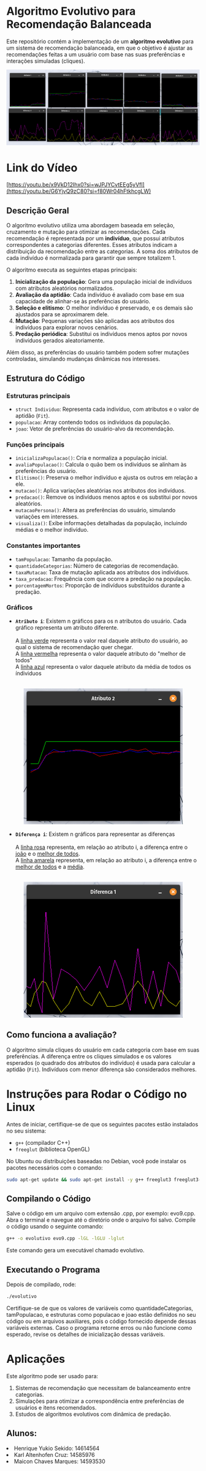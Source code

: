 # Algoritmo Evolutivo para Recomendação Balanceada

Este repositório contém a implementação de um **algoritmo evolutivo** para um sistema de recomendação balanceada, em que o objetivo é ajustar as recomendações feitas a um usuário com base nas suas preferências e interações simuladas (cliques).

![Descrição da Imagem](https://github.com/MaiconChavesMarques/Algoritmo-Evolutivo-para-Otimizacao-de-Recomendacao/blob/main/Imagens/Captura%20de%20tela%20de%202024-12-11%2016-48-30.png)

# Link do Vídeo

[https://youtu.be/x9VkD12Ihx0?si=wJPJYCvtEEg5yVfl](https://youtu.be/G6YjvQ9zC80?si=f80Wr04hFtkhcgLW)

## Descrição Geral

O algoritmo evolutivo utiliza uma abordagem baseada em seleção, cruzamento e mutação para otimizar as recomendações. Cada recomendação é representada por um **indivíduo**, que possui atributos correspondentes a categorias diferentes. Esses atributos indicam a distribuição da recomendação entre as categorias. A soma dos atributos de cada indivíduo é normalizada para garantir que sempre totalizem 1.

O algoritmo executa as seguintes etapas principais:

1. **Inicialização da população**: Gera uma população inicial de indivíduos com atributos aleatórios normalizados.
2. **Avaliação da aptidão**: Cada indivíduo é avaliado com base em sua capacidade de alinhar-se às preferências do usuário.
3. **Seleção e elitismo**: O melhor indivíduo é preservado, e os demais são ajustados para se aproximarem dele.
4. **Mutação**: Pequenas variações são aplicadas aos atributos dos indivíduos para explorar novos cenários.
5. **Predação periódica**: Substitui os indivíduos menos aptos por novos indivíduos gerados aleatoriamente.

Além disso, as preferências do usuário também podem sofrer mutações controladas, simulando mudanças dinâmicas nos interesses.

## Estrutura do Código

### Estruturas principais
- `struct Individuo`: Representa cada indivíduo, com atributos e o valor de aptidão (`Fit`).
- `populacao`: Array contendo todos os indivíduos da população.
- `joao`: Vetor de preferências do usuário-alvo da recomendação.

### Funções principais
- `inicializaPopulacao()`: Cria e normaliza a população inicial.
- `avaliaPopulacao()`: Calcula o quão bem os indivíduos se alinham às preferências do usuário.
- `Elitismo()`: Preserva o melhor indivíduo e ajusta os outros em relação a ele.
- `mutacao()`: Aplica variações aleatórias nos atributos dos indivíduos.
- `predacao()`: Remove os indivíduos menos aptos e os substitui por novos aleatórios.
- `mutacaoPersona()`: Altera as preferências do usuário, simulando variações em interesses.
- `visualiza()`: Exibe informações detalhadas da população, incluindo médias e o melhor indivíduo.

### Constantes importantes
- `tamPopulacao`: Tamanho da população.
- `quantidadeCategorias`: Número de categorias de recomendação.
- `taxaMutacao`: Taxa de mutação aplicada aos atributos dos indivíduos.
- `taxa_predacao`: Frequência com que ocorre a predação na população.
- `porcentagemMortos`: Proporção de indivíduos substituídos durante a predação.

### Gráficos
- <strong>`Atributo i`</strong>: Existem n gráficos para os n atributos do usuário. Cada gráfico representa um atributo diferente.<br><br>
A <ins>linha verde</ins> representa o valor real daquele atributo do usuário, ao qual o sistema de recomendação quer chegar. <br> 
A <ins>linha vermelha</ins> representa o valor daquele atributo do "melhor de todos" <br>
A <ins>linha azul</ins> representa o valor daquele atributo da média de todos os índividuos <br><br>

<div align="center">
  <img src="https://github.com/MaiconChavesMarques/Algoritmo-Evolutivo-para-Otimizacao-de-Recomendacao/blob/main/Imagens/Captura%20de%20tela%20de%202024-12-11%2017-10-25.png" alt="Descrição da Imagem">
</div>

- <strong>`Diferença i`</strong>: Existem n gráficos para representar as diferenças<br><br>
A <ins>linha rosa</ins> representa, em relação ao atributo i,  a diferença entre o <ins>joão</ins> e o <ins>melhor de todos</ins>.<br>
A <ins>linha amarela</ins> representa, em relação ao atributo i, a diferença entre o <ins>melhor de todos</ins> e a <ins> média</ins>.<br><br>

<div align="center">
  <img src="https://github.com/MaiconChavesMarques/Algoritmo-Evolutivo-para-Otimizacao-de-Recomendacao/blob/main/Imagens/Captura%20de%20tela%20de%202024-12-11%2017-11-40.png">
</div>


## Como funciona a avaliação?

O algoritmo simula cliques do usuário em cada categoria com base em suas preferências. A diferença entre os cliques simulados e os valores esperados (o quadrado dos atributos do indivíduo) é usada para calcular a aptidão (`Fit`). Indivíduos com menor diferença são considerados melhores.

# Instruções para Rodar o Código no Linux

Antes de iniciar, certifique-se de que os seguintes pacotes estão instalados no seu sistema:
- `g++` (compilador C++)
- `freeglut` (biblioteca OpenGL)

No Ubuntu ou distribuições baseadas no Debian, você pode instalar os pacotes necessários com o comando:
```bash
sudo apt-get update && sudo apt-get install -y g++ freeglut3 freeglut3-dev
```
## Compilando o Código

Salve o código em um arquivo com extensão .cpp, por exemplo: evo9.cpp.
Abra o terminal e navegue até o diretório onde o arquivo foi salvo.
Compile o código usando o seguinte comando:

```bash
g++ -o evolutivo evo9.cpp -lGL -lGLU -lglut
```
Este comando gera um executável chamado evolutivo.

## Executando o Programa

Depois de compilado, rode:
```bash
./evolutivo
```
Certifique-se de que os valores de variáveis como quantidadeCategorias, tamPopulacao, e estruturas como populacao e joao estão definidos no seu código ou em arquivos auxiliares, pois o código fornecido depende dessas variáveis externas.
Caso o programa retorne erros ou não funcione como esperado, revise os detalhes de inicialização dessas variáveis.

# Aplicações

Este algoritmo pode ser usado para:
1. Sistemas de recomendação que necessitam de balanceamento entre categorias.
2. Simulações para otimizar a correspondência entre preferências de usuários e itens recomendados.
3. Estudos de algoritmos evolutivos com dinâmica de predação.

## Alunos:
<li> Henrique Yukio Sekido: 14614564</li>
<li> Karl Altenhofen Cruz: 14585976</li>
<li> Maicon Chaves Marques: 14593530</li>
